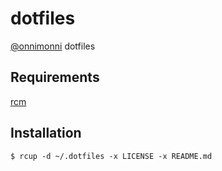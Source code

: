 # dotfiles
[@onnimonni](https://github.com/onnimonni) dotfiles

## Requirements 
[rcm](https://github.com/thoughtbot/rcm)

## Installation
```
$ rcup -d ~/.dotfiles -x LICENSE -x README.md
```